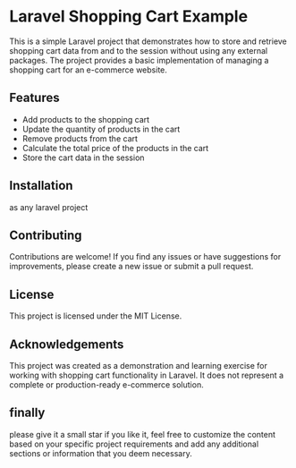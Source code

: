 # Laravel Shopping Cart Example

This is a simple Laravel project that demonstrates how to store and retrieve shopping cart data from and to the session without using any external packages. The project provides a basic implementation of managing a shopping cart for an e-commerce website.

## Features

- Add products to the shopping cart
- Update the quantity of products in the cart
- Remove products from the cart
- Calculate the total price of the products in the cart
- Store the cart data in the session

## Installation
as any laravel project


## Contributing
Contributions are welcome! If you find any issues or have suggestions for improvements, please create a new issue or submit a pull request.

## License
This project is licensed under the MIT License.

## Acknowledgements
This project was created as a demonstration and learning exercise for working with shopping cart functionality in Laravel. It does not represent a complete or production-ready e-commerce solution.

## finally
please give it a small star if you like it,
feel free to customize the content based on your specific project requirements and add any additional sections or information that you deem necessary.
